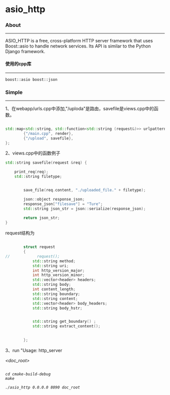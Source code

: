 # asio_http

### About

***

ASIO_HTTP is a free, cross-platform HTTP server framework that uses Boost::asio to handle network services. Its API is similar to the Python Django framework.





#### 使用的cpp库 
***
```
boost::asio boost::json
```

### Simple

***

1、在webapp/urls.cpp中添加,"/uploda"是路由，savefile是views.cpp中的函数。
```c++

std::map<std::string, std::function<std::string (request&)>> urlpatterns = {
        {"/main.cpp", render},
        {"/upload", savefile},
};

```



2、views.cpp中的函数例子
```c++
std::string savefile(request &req) {

    print_req(req);
    std::string filetype;


        save_file(req.content, "./uploaded_file." + filetype);

        json::object response_json;
        response_json["filesave"] = "Ture";
        std::string json_str = json::serialize(response_json);
        
        return json_str;
}

```

request结构为
```c++

        struct request
        {
//            request();
            std::string method;
            std::string uri;
            int http_version_major;
            int http_version_minor;
            std::vector<header> headers;
            std::string body;
            int content_length;
            std::string boundary;
            std::string content;
            std::vector<header> body_headers;
            std::string body_hstr;


            std::string get_boundary() ;
            std::string extract_content();
            

        };

```


3、run
"Usage: http_server <address> <port> <doc_root>

```shell

cd cmake-build-debug 
make 

./asio_http 0.0.0.0 8090 doc_root

```